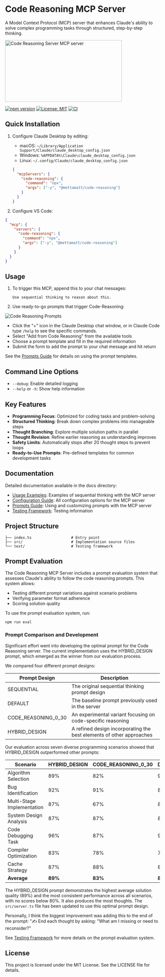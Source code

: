 # Code Reasoning MCP Server

A Model Context Protocol (MCP) server that enhances Claude's ability to solve complex programming tasks through structured, step-by-step thinking.

<a href="https://glama.ai/mcp/servers/@mettamatt/code-reasoning">
  <img width="380" height="200" src="https://glama.ai/mcp/servers/@mettamatt/code-reasoning/badge" alt="Code Reasoning Server MCP server" />
</a>

[![npm version](https://img.shields.io/npm/v/@mettamatt/code-reasoning.svg)](https://www.npmjs.com/package/@mettamatt/code-reasoning)
[![License: MIT](https://img.shields.io/badge/License-MIT-blue.svg)](https://opensource.org/licenses/MIT)
[![CI](https://github.com/mettamatt/code-reasoning/actions/workflows/ci.yml/badge.svg)](https://github.com/mettamatt/code-reasoning/actions/workflows/ci.yml)

## Quick Installation

1. Configure Claude Desktop by editing:

   - macOS: `~/Library/Application Support/Claude/claude_desktop_config.json`
   - Windows: `%APPDATA%\Claude\claude_desktop_config.json`
   - Linux: `~/.config/Claude/claude_desktop_config.json`

   ```json
   {
     "mcpServers": {
       "code-reasoning": {
         "command": "npx",
         "args": ["-y", "@mettamatt/code-reasoning"]
       }
     }
   }
   ```

2. Configure VS Code:

```json
{
  "mcp": {
    "servers": {
      "code-reasoning": {
        "command": "npx",
        "args": ["-y", "@mettamatt/code-reasoning"]
      }
    }
  }
}
```

## Usage

1. To trigger this MCP, append this to your chat messages:

   ```
   Use sequential thinking to reason about this.
   ```

2. Use ready-to-go prompts that trigger Code-Reasoning:

![Code Reasoning Prompts](./docs/prompts.png)

- Click the "+" icon in the Claude Desktop chat window, or in Claude Code type `/help` to see the specific commands.
- Select "Add from Code Reasoning" from the available tools
- Choose a prompt template and fill in the required information
- Submit the form to add the prompt to your chat message and hit return

See the [Prompts Guide](./docs/prompts.md) for details on using the prompt templates.

## Command Line Options

- `--debug`: Enable detailed logging
- `--help` or `-h`: Show help information

## Key Features

- **Programming Focus**: Optimized for coding tasks and problem-solving
- **Structured Thinking**: Break down complex problems into manageable steps
- **Thought Branching**: Explore multiple solution paths in parallel
- **Thought Revision**: Refine earlier reasoning as understanding improves
- **Safety Limits**: Automatically stops after 20 thought steps to prevent loops
- **Ready-to-Use Prompts**: Pre-defined templates for common development tasks

## Documentation

Detailed documentation available in the docs directory:

- [Usage Examples](./docs/examples.md): Examples of sequential thinking with the MCP server
- [Configuration Guide](./docs/configuration.md): All configuration options for the MCP server
- [Prompts Guide](./docs/prompts.md): Using and customizing prompts with the MCP server
- [Testing Framework](./docs/testing.md): Testing information

## Project Structure

```
├── index.ts                  # Entry point
├── src/                      # Implementation source files
└── test/                     # Testing framework
```

## Prompt Evaluation

The Code Reasoning MCP Server includes a prompt evaluation system that assesses Claude's ability to follow the code reasoning prompts. This system allows:

- Testing different prompt variations against scenario problems
- Verifying parameter format adherence
- Scoring solution quality

To use the prompt evaluation system, run:

```bash
npm run eval
```

### Prompt Comparison and Development

Significant effort went into developing the optimal prompt for the Code Reasoning server. The current implementation uses the HYBRID_DESIGN prompt, which emerged as the winner from our evaluation process.

We compared four different prompt designs:

| Prompt Design       | Description                                                          |
| ------------------- | -------------------------------------------------------------------- |
| SEQUENTIAL          | The original sequential thinking prompt design                       |
| DEFAULT             | The baseline prompt previously used in the server                    |
| CODE_REASONING_0_30 | An experimental variant focusing on code-specific reasoning          |
| HYBRID_DESIGN       | A refined design incorporating the best elements of other approaches |

Our evaluation across seven diverse programming scenarios showed that HYBRID_DESIGN outperformed other prompts:

| Scenario                   | HYBRID_DESIGN | CODE_REASONING_0_30 | DEFAULT | SEQUENTIAL |
| -------------------------- | ------------- | ------------------- | ------- | ---------- |
| Algorithm Selection        | 89%           | 82%                 | 92%     | 88%        |
| Bug Identification         | 92%           | 91%                 | 88%     | 94%        |
| Multi-Stage Implementation | 87%           | 67%                 | 82%     | 87%        |
| System Design Analysis     | 87%           | 87%                 | 83%     | 82%        |
| Code Debugging Task        | 96%           | 87%                 | 91%     | 93%        |
| Compiler Optimization      | 83%           | 78%                 | 72%     | 78%        |
| Cache Strategy             | 87%           | 88%                 | 89%     | 87%        |
| **Average**                | **89%**       | **83%**             | **85%** | **87%**    |

The HYBRID_DESIGN prompt demonstrates the highest average solution quality (89%) and the most consistent performance across all scenarios, with no scores below 80%. It also produces the most thoughts. The `src/server.ts` file has been updated to use this optimal prompt design.

Personally, I think the biggest improvement was adding this to the end of the prompt: "✍️ End each thought by asking: "What am I missing or need to reconsider?"

See [Testing Framework](./docs/testing.md) for more details on the prompt evaluation system.

## License

This project is licensed under the MIT License. See the LICENSE file for details.
